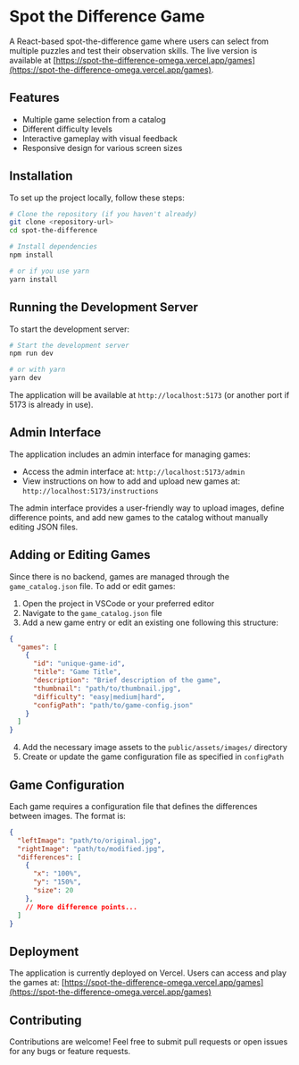 # Spot the Difference Game

A React-based spot-the-difference game where users can select from multiple puzzles and test their observation skills. The live version is available at [https://spot-the-difference-omega.vercel.app/games](https://spot-the-difference-omega.vercel.app/games).

## Features

- Multiple game selection from a catalog
- Different difficulty levels
- Interactive gameplay with visual feedback
- Responsive design for various screen sizes

## Installation

To set up the project locally, follow these steps:

```bash
# Clone the repository (if you haven't already)
git clone <repository-url>
cd spot-the-difference

# Install dependencies
npm install

# or if you use yarn
yarn install
```

## Running the Development Server

To start the development server:

```bash
# Start the development server
npm run dev

# or with yarn
yarn dev
```

The application will be available at `http://localhost:5173` (or another port if 5173 is already in use).

## Admin Interface

The application includes an admin interface for managing games:

- Access the admin interface at: `http://localhost:5173/admin`
- View instructions on how to add and upload new games at: `http://localhost:5173/instructions`

The admin interface provides a user-friendly way to upload images, define difference points, and add new games to the catalog without manually editing JSON files.


## Adding or Editing Games

Since there is no backend, games are managed through the `game_catalog.json` file. To add or edit games:

1. Open the project in VSCode or your preferred editor
2. Navigate to the `game_catalog.json` file
3. Add a new game entry or edit an existing one following this structure:

```json
{
  "games": [
    {
      "id": "unique-game-id",
      "title": "Game Title",
      "description": "Brief description of the game",
      "thumbnail": "path/to/thumbnail.jpg",
      "difficulty": "easy|medium|hard",
      "configPath": "path/to/game-config.json"
    }
  ]
}
```

4. Add the necessary image assets to the `public/assets/images/` directory
5. Create or update the game configuration file as specified in `configPath`

## Game Configuration

Each game requires a configuration file that defines the differences between images. The format is:

```json
{
  "leftImage": "path/to/original.jpg",
  "rightImage": "path/to/modified.jpg",
  "differences": [
    {
      "x": "100%",
      "y": "150%",
      "size": 20
    },
    // More difference points...
  ]
}
```

## Deployment

The application is currently deployed on Vercel. Users can access and play the games at:
[https://spot-the-difference-omega.vercel.app/games](https://spot-the-difference-omega.vercel.app/games)

## Contributing

Contributions are welcome! Feel free to submit pull requests or open issues for any bugs or feature requests.
